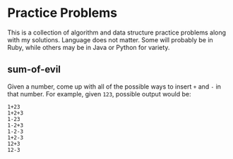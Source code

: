 Practice Problems
=================
This is a collection of algorithm and data structure practice problems along
with my solutions. Language does not matter. Some will probably be in Ruby, 
while others may be in Java or Python for variety.

sum-of-evil
-----------
Given a number, come up with all of the possible ways to insert `+` and `-` in
that number. For example, given `123`, possible output would be:

    1+23 
    1+2+3
    1-23
    1-2+3
    1-2-3
    1+2-3
    12+3
    12-3
